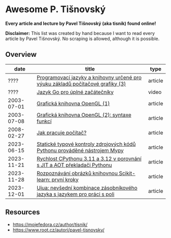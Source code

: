 # Awesome P. Tišnovský

**Every article and lecture by Pavel Tišnovský (aka tisnik) found online!**

**Disclaimer:** This list was created by hand because I want to read every article by Pavel Tišnovský. No scraping is allowed, although it is possible.

## Overview
| date       | title                                                                                                                                                                                 | type    |
|------------|---------------------------------------------------------------------------------------------------------------------------------------------------------------------------------------|---------|
| ????       | [Programovací jazyky a knihovny určené pro výuku základů počítačové grafiky (3)](https://mojefedora.cz/programovaci-jazyky-a-knihovny-urcene-pro-vyuku-zakladu-pocitacove-grafiky-3/) | article |
| ????       | [Jazyk Go pro úplné začátečníky](https://www.youtube.com/watch?v=sca3Twh2tE0&ab_channel=InstallFest)                                                                                  | video   |
| 2003-07-01 | [Grafická knihovna OpenGL (1)](https://www.root.cz/clanky/graficka-knihovna-opengl-1/)                                                                                                | article |
| 2003-07-08 | [Grafická knihovna OpenGL (2): syntaxe funkcí](https://www.root.cz/clanky/opengl-2-syntaxe-funkci/)                                                                                   | article |
| 2008-02-27 | [Jak pracuje počítač?](https://www.root.cz/clanky/jak-pracuje-pocitac/)                                                                                                               | article |
| 2023-06-15 | [Statické typové kontroly zdrojových kódů Pythonu prováděné nástrojem Mypy](https://www.root.cz/clanky/staticke-typove-kontroly-zdrojovych-kodu-pythonu-provadene-nastrojem-mypy/)    | article |
| 2023-11-21 | [Rychlost CPythonu 3.11 a 3.12 v porovnání s JIT a AOT překladači Pythonu](https://www.root.cz/clanky/rychlost-cpythonu-3-11-a-3-12-v-porovnani-s-jit-a-aot-prekladaci-pythonu/)      | article |
| 2023-11-28 | [Rozpoznávání obrázků knihovnou Scikit-learn: první kroky](https://www.root.cz/clanky/rozpoznavani-obrazku-knihovnou-scikit-learn-prvni-kroky/)                                       | article |
| 2023-12-01 | [Uiua: nevšední kombinace zásobníkového jazyka s jazykem pro práci s poli](https://www.root.cz/clanky/uiua-nevsedni-kombinace-zasobnikoveho-jazyka-s-jazykem-pro-praci-s-poli/)       | article |

## Resources

- <https://mojefedora.cz/author/tisnik/>
- <https://www.root.cz/autori/pavel-tisnovsky/>
